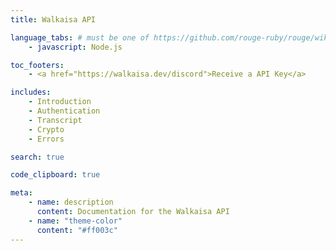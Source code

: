 ```yaml
---
title: Walkaisa API

language_tabs: # must be one of https://github.com/rouge-ruby/rouge/wiki/List-of-supported-languages-and-lexers
    - javascript: Node.js

toc_footers:
    - <a href="https://walkaisa.dev/discord">Receive a API Key</a>

includes:
    - Introduction
    - Authentication
    - Transcript
    - Crypto
    - Errors

search: true

code_clipboard: true

meta:
    - name: description
      content: Documentation for the Walkaisa API
    - name: "theme-color"
      content: "#ff003c"
---
```

